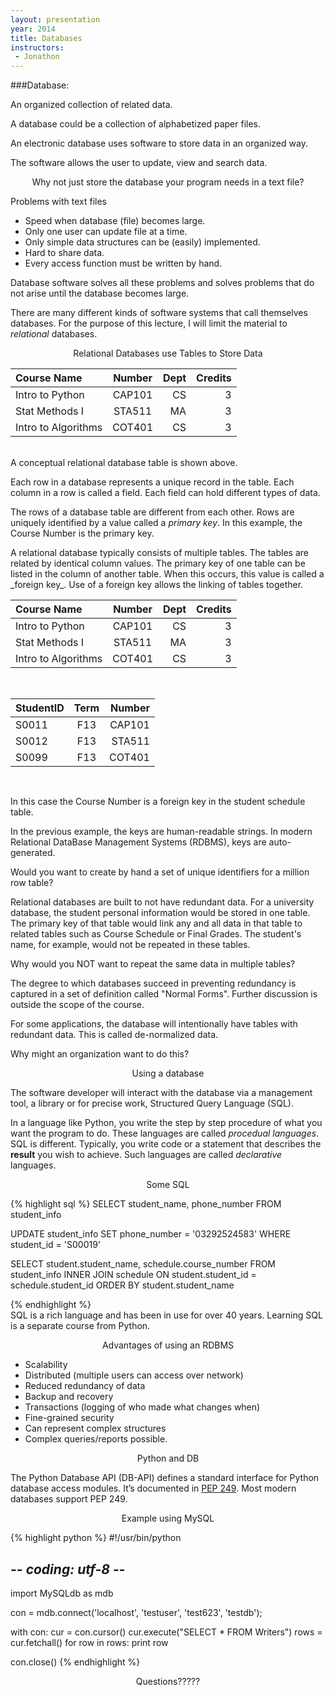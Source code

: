 ```yaml
---
layout: presentation
year: 2014
title: Databases
instructors:
 - Jonathon
---
```

<section markdown="block">
###Database:

An organized collection of related data.  

A database could be a collection of alphabetized paper files.
</section>

<section markdown="block">
An electronic database uses software to store data in an organized way.  

The software allows the user to update, view and search data.
</section>

<section markdown="block">
<p style="text-align:center">Why not just store the database your program needs
in a text file?</p>
</section>

<section markdown="block">

Problems with text files

* Speed when database (file) becomes large.
* Only one user can update file at a time.
* Only simple data structures can be (easily) implemented.
* Hard to share data.
* Every access function must be written by hand.

</section>

<section markdown="block">
Database software solves all these problems and solves problems that do not
arise until the database becomes large.

</section>

<section markdown="block">

There are many different kinds of software systems that call themselves
databases.  For the purpose of this lecture, I will limit the material to
_relational_ databases.

</section>

<section markdown="block">
<p style="text-align:center">Relational Databases use Tables to Store Data</p>

| Course Name         | Number | Dept | Credits  |
| :-------------------|:------:|-----:|---------:|
| Intro to Python     | CAP101 | CS   |        3 |
| Stat Methods I      | STA511 | MA   |        3 |
| Intro to Algorithms | COT401 | CS   |        3 |

<br/>
A conceptual relational database table is shown above.  

Each row in a database represents a unique record in the table.  Each column in
a row is called a field.  Each field can hold different types of data.

The rows of a database table are different from each other. Rows are uniquely
identified by a value called a _primary key_.  In this example, the Course
Number is the primary key.

</section>

<section markdown="block">
A relational database typically consists of multiple tables.  The tables are
related by identical column values. The primary key of one table can be listed
in the column of another table.  When this occurs, this value is called a
_foreign key_.  Use of a foreign key allows the linking of tables together.
</section>

<section markdown="block">

| Course Name         | Number | Dept | Credits  |
| :-------------------|:------:|-----:|---------:|
| Intro to Python     | CAP101 | CS   |        3 |
| Stat Methods I      | STA511 | MA   |        3 |
| Intro to Algorithms | COT401 | CS   |        3 |

<br/>

| StudentID | Term | Number |
| :---------|:----:|-------:|
| S0011     |  F13 | CAP101 |
| S0012     |  F13 | STA511 |
| S0099     |  F13 | COT401 |

<br/>

In this case the Course Number is a foreign key in the student schedule table.

</section>

<section markdown="block">
In the previous example, the keys are human-readable strings.  In modern
Relational DataBase Management Systems (RDBMS), keys are auto-generated.  

Would you want to create by hand a set of unique identifiers for a million
row table?
</section>

<section markdown="block">

Relational databases are built to not have redundant data.  For a university
database, the student personal information would be stored in one table.  The
primary key of that table would link any and all data in that table to related
tables such as Course Schedule or Final Grades.  The student\'s name, for
example, would not be repeated in these tables.

Why would you NOT want to repeat the same data in multiple tables?

The degree to which databases succeed in preventing redundancy is captured in a
set of definition called \"Normal Forms\".  Further discussion is outside the
scope of the course.
</section>

<section markdown="block">
For some applications, the database will intentionally have tables with
redundant data.  This is called de-normalized data.  

Why might an organization want to do this?

</section>

<section markdown="block">
<p style="text-align:center">Using a database</p>

The software developer will interact with the database via a management tool, a
library or for precise work, Structured Query Language (SQL).  

In a language like Python, you write the step by step procedure of what you want
the program to do.  These languages are called _procedual languages_. SQL is
different.  Typically, you write code or a statement that describes the
__result__ you wish to achieve.  Such languages are called _declarative_
languages.
</section>

<section markdown="block">
<p style="text-align:center">Some SQL</p>

{% highlight sql %}
SELECT student_name, phone_number FROM student_info

UPDATE student_info
  SET phone_number = '03292524583'
  WHERE student_id = 'S00019'

SELECT student.student_name, schedule.course_number
  FROM student_info
  INNER JOIN schedule
  ON student.student_id = schedule.student_id
  ORDER BY student.student_name

{% endhighlight %}
<br />
SQL is a rich language and has been in use for over 40 years.  Learning SQL is a
separate course from Python.

</section>

<section markdown="block">
<p style="text-align:center">Advantages of using an RDBMS</p>

* Scalability
* Distributed (multiple users can access over network)
* Reduced redundancy of data
* Backup and recovery
* Transactions (logging of who made what changes when)
* Fine-grained security
* Can represent complex structures
* Complex queries/reports possible.

</section>

<section markdown="block">
<p style="text-align:center">Python and DB</p>

The Python Database API (DB-API) defines a standard interface for Python
database access modules. It’s documented in
[PEP 249](http://legacy.python.org/dev/peps/pep-0249/).  Most modern databases
support PEP 249.
</section>

<section markdown="block">
<p style="text-align:center">Example using MySQL</p>

{% highlight python %}
#!/usr/bin/python
# -*- coding: utf-8 -*-

import MySQLdb as mdb

con = mdb.connect('localhost', 'testuser', 'test623', 'testdb');

with con:
    cur = con.cursor()
    cur.execute("SELECT * FROM Writers")
    rows = cur.fetchall()
    for row in rows:
        print row

con.close()
{% endhighlight %}

</section>

<section markdown="block">
<p style="text-align:center">Questions?????</p>
</section>
